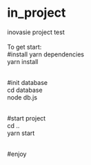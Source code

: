 # in_project
inovasie project test<br/><br/>
To get start:<br/>
#install yarn dependencies<br/>
yarn install<br/><br/>

#init database<br/>
cd database<br/>
node db.js<br/><br/>

#start project <br/>
cd ..<br/>
yarn start<br/><br/>

#enjoy
